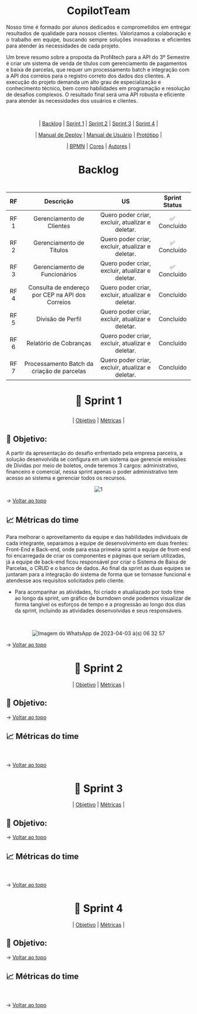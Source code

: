 
<h1 align="center">CopilotTeam</h1>
<p align="justify">Nosso time é formado por alunos dedicados e comprometidos em entregar resultados de qualidade para nossos clientes. Valorizamos a colaboração e o trabalho em equipe, buscando sempre soluções inovadoras e eficientes para atender às necessidades de cada projeto.

Um breve resumo sobre a proposta da Prof4tech para a API do 3º Semestre é criar um sistema de venda de títulos com gerenciamento de pagamentos e baixa de parcelas, que requer um processamento batch e integração com a API dos correios para o registro correto dos dados dos clientes. A execução do projeto demanda um alto grau de especialização e conhecimento técnico, bem como habilidades em programação e resolução de desafios complexos. O resultado final será uma API robusta e eficiente para atender às necessidades dos usuários e clientes.</p>
            
<br id="topo">
<p align="center">
                                     | 
    <a href="#backlog">Backlog</a>   |  
    <a href="#sprint1">Sprint 1</a>  | 
    <a href="#sprint2">Sprint 2</a>  | 
    <a href="#sprint3">Sprint 3</a>  | 
    <a href="#sprint4">Sprint 4</a>  | 
</p>
<p align="center">
                                     | 
    <a href="#md">Manual de Deploy</a>   |  
    <a href="#mu">Manual de Usuário</a>  | 
    <a href="#prot">Protótipo</a>  | 

</p>
<p align="center">
                                     | 
    <a href="#bpmn">BPMN</a>   |  
    <a href="#colors">Cores</a>  | 
    <a href="#aut">Autores</a>  | 

</p>
<span id="backlog">

<div style="text-align: center;">
            <h1 align="center">

Backlog

</h1>
<table style="width: 80%;">

| RF  | Descrição                                    | US                                                 | Sprint Status |
| :---:|:--------------------------------------------:|:---------------------------------------------------:|:-------------:|
| RF 1 | Gerenciamento de Clientes                    | Quero poder criar, excluir, atualizar e deletar.   | :white_check_mark: Concluído     |
| RF 2 | Gerenciamento de Títulos                     | Quero poder criar, excluir, atualizar e deletar.   | :white_check_mark: Concluído     |
| RF 3 | Gerenciamento de Funcionários                | Quero poder criar, excluir, atualizar e deletar.   | :white_check_mark: Concluído     |
| RF 4 | Consulta de endereço por CEP na API dos Correios | Quero poder criar, excluir, atualizar e deletar. | Concluído     |
| RF 5 | Divisão de Perfil                            | Quero poder criar, excluir, atualizar e deletar.   | Concluído     |
| RF 6 | Relatório de Cobranças                       | Quero poder criar, excluir, atualizar e deletar.   | Concluído     |
| RF 7 | Processamento Batch da criação de parcelas   | Quero poder criar, excluir, atualizar e deletar.   | Concluído     |

</table>
</div>


<span id="sprint1">

<h1 align="center">

:calendar: Sprint 1

</h1>

<p align="center">
                                     | 
    <a href="#objetivo">Objetivo</a>   |  
    <a href="#metrica">Métricas</a>  | 
</p>

<span id="objetivo">

## :dart: Objetivo:
A partir da apresentação do desafio enfrentado pela empresa parceira, a solução desenvolvida se configura em um sistema que gerencie emissões de Dívidas por meio de boletos, onde teremos 3 cargos: administrativo, financeiro e comercial, nessa sprint apenas o poder administrativo tem acesso ao sistema e gerenciar todos os recursos.

<div align="center">

![1](https://user-images.githubusercontent.com/79495727/229496439-575d7342-348d-48e9-963c-5af85ea1dd6d.png)

</div>

→ [Voltar ao topo](#topo)

<span id="metrica">

## :chart_with_upwards_trend: Métricas do time
Para melhorar o aproveitamento da equipe e das habilidades individuais de cada integrante, separamos a equipe de desenvolvimento em duas frentes: Front-End e Back-end, onde para essa primeira sprint a equipe de front-end foi encarregada de criar os componentes e páginas que seriam utilizadas, já a equipe de back-end ficou responsável por criar o Sistema de Baixa de Parcelas, o CRUD e o banco de dados. Ao final da sprint as duas equipes se juntaram para a integração do sistema de forma que se tornasse funcional e atendesse aos requisitos solicitados pelo cliente.

- Para acompanhar as atividades, foi criado e atualiazado por todo time ao longo da sprint, um gráfico de burndown onde podemos visualizar de forma tangível os esforços de tempo e a progressão ao longo dos dias da sprint, incluindo as atividades desenvolvidas e seus responsáveis.

<br>
<div align="center">
            
![Imagem do WhatsApp de 2023-04-03 à(s) 06 32 57](https://user-images.githubusercontent.com/79495727/229497703-7d4ede1c-d120-4c24-bffe-1015d0a18a41.jpg)

</div>

    
→ [Voltar ao topo](#topo)


<span id="sprint2">

<div style="text-align: center">

#  :calendar: Sprint 2

</div>

<p align="center">
                                     | 
    <a href="#objetivo">Objetivo</a>   |  
    <a href="#metrica">Métricas</a>  | 
</p>

<span id="objetivo">

## :dart: Objetivo:


<div align="center">


</div>

→ [Voltar ao topo](#topo)

<span id="metrica">

## :chart_with_upwards_trend: Métricas do time


<br>
<div align="center">
            
</div>

    
→ [Voltar ao topo](#topo)

<span id="sprint2">

<div style="text-align: center">

#  :calendar: Sprint 3

</div>

<p align="center">
                                     | 
    <a href="#objetivo">Objetivo</a>   |  
    <a href="#metrica">Métricas</a>  | 
</p>

<span id="objetivo">

## :dart: Objetivo:


<div align="center">


</div>

→ [Voltar ao topo](#topo)

<span id="metrica">

## :chart_with_upwards_trend: Métricas do time


<br>
<div align="center">
            
</div>

    
→ [Voltar ao topo](#topo)


<span id="sprint2">

<div style="text-align: center">

#  :calendar: Sprint 4

</div>

<p align="center">
                                     | 
    <a href="#objetivo">Objetivo</a>   |  
    <a href="#metrica">Métricas</a>  | 
</p>

<span id="objetivo">

## :dart: Objetivo:


<div align="center">


</div>

→ [Voltar ao topo](#topo)

<span id="metrica">

## :chart_with_upwards_trend: Métricas do time


<br>
<div align="center">
            
</div>

    
→ [Voltar ao topo](#topo)
